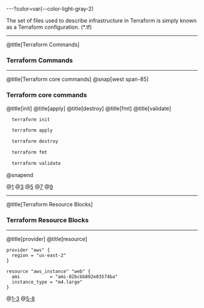 ---?color=var(--color-light-gray-2)

The set of files used to describe infrastructure in Terraform is simply known as a Terraform configuration. (*.tf)

---
@title[Terraform Commands]
### Terraform Commands

---
@title[Terraform core commands]
@snap[west span-85]
### Terraform core commands

@title[init]
@title[apply]
@title[destroy]
@title[fmt]
@title[validate]


```bash
  terraform init

  terraform apply

  terraform destroy

  terraform fmt

  terraform validate
```
@snapend

@[1](init)
@[3](apply)
@[5](destroy)
@[7](fmt)
@[9](validate)

---
@title[Terraform Resource Blocks]
### Terraform Resource Blocks

---
@title[provider]
@title[resource]
```
provider "aws" {
  region = "us-east-2"
}

resource "aws_instance" "web" {
  ami           = "ami-02bcbb802e03574ba"
  instance_type = "m4.large"
}
```
@[1-3](provider)
@[5-8](resource)
